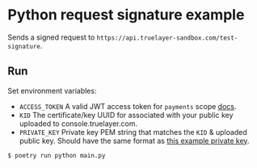 # Python request signature example
Sends a signed request to `https://api.truelayer-sandbox.com/test-signature`.

## Run

Set environment variables:
* `ACCESS_TOKEN` A valid JWT access token for `payments` scope [docs](https://docs.truelayer.com/docs/retrieve-a-token-in-your-server).
* `KID` The certificate/key UUID for associated with your public key uploaded to console.truelayer.com.
* `PRIVATE_KEY` Private key PEM string that matches the `KID` & uploaded public key.
  Should have the same format as [this example private key](https://github.com/TrueLayer/truelayer-signing/blob/main/test-resources/ec512-private.pem).

```sh
$ poetry run python main.py
```
